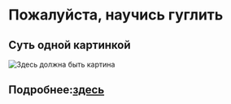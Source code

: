 # Пожалуйста, научись гуглить
## Суть одной картинкой
![Здесь должна быть картина](https://github.com/sadykhzadeh/learn-how-to-google/blob/master/img/bad-good.jpg?raw=true)
## Подробнее:[здесь](https://sadykhzadeh.github.io/learn-to-google/)

